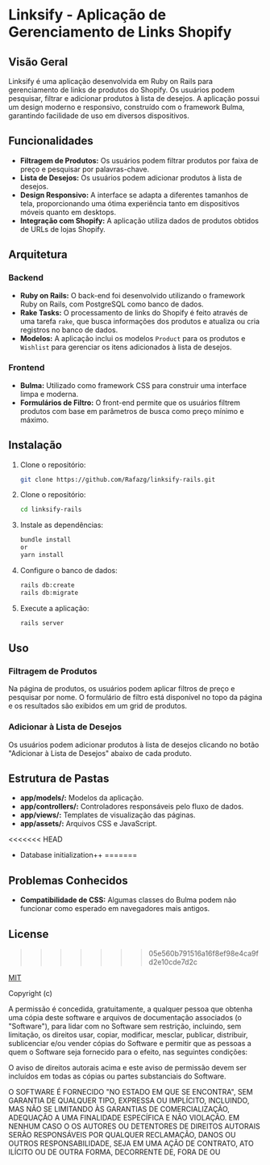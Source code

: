 # Linksify - Aplicação de Gerenciamento de Links Shopify

## Visão Geral
Linksify é uma aplicação desenvolvida em Ruby on Rails para gerenciamento de links de produtos do Shopify. Os usuários podem pesquisar, filtrar e adicionar produtos à lista de desejos. A aplicação possui um design moderno e responsivo, construído com o framework Bulma, garantindo facilidade de uso em diversos dispositivos.

## Funcionalidades
- **Filtragem de Produtos:** Os usuários podem filtrar produtos por faixa de preço e pesquisar por palavras-chave.
- **Lista de Desejos:** Os usuários podem adicionar produtos à lista de desejos.
- **Design Responsivo:** A interface se adapta a diferentes tamanhos de tela, proporcionando uma ótima experiência tanto em dispositivos móveis quanto em desktops.
- **Integração com Shopify:** A aplicação utiliza dados de produtos obtidos de URLs de lojas Shopify.

## Arquitetura
### Backend
- **Ruby on Rails:** O back-end foi desenvolvido utilizando o framework Ruby on Rails, com PostgreSQL como banco de dados.
- **Rake Tasks:** O processamento de links do Shopify é feito através de uma tarefa `rake`, que busca informações dos produtos e atualiza ou cria registros no banco de dados.
- **Modelos:** A aplicação inclui os modelos `Product` para os produtos e `Wishlist` para gerenciar os itens adicionados à lista de desejos.

### Frontend
- **Bulma:** Utilizado como framework CSS para construir uma interface limpa e moderna.
- **Formulários de Filtro:** O front-end permite que os usuários filtrem produtos com base em parâmetros de busca como preço mínimo e máximo.

## Instalação
1. Clone o repositório:
   ```bash
   git clone https://github.com/Rafazg/linksify-rails.git
2. Clone o repositório:
    ```bash
    cd linksify-rails
3. Instale as dependências:
    ```bash
    bundle install
    or
    yarn install
4. Configure o banco de dados:
    ```bash
    rails db:create
    rails db:migrate
5. Execute a aplicação:
    ```bash
    rails server

## Uso
### Filtragem de Produtos
Na página de produtos, os usuários podem aplicar filtros de preço e pesquisar por nome. O formulário de filtro está disponível no topo da página e os resultados são exibidos em um grid de produtos.

### Adicionar à Lista de Desejos
Os usuários podem adicionar produtos à lista de desejos clicando no botão "Adicionar à Lista de Desejos" abaixo de cada produto.

## Estrutura de Pastas
- **app/models/:** Modelos da aplicação.
- **app/controllers/:** Controladores responsáveis pelo fluxo de dados.
- **app/views/:** Templates de visualização das páginas.
- **app/assets/:** Arquivos CSS e JavaScript.

<<<<<<< HEAD
* Database initialization++
=======
## Problemas Conhecidos
- **Compatibilidade de CSS:** Algumas classes do Bulma podem não funcionar como esperado em navegadores mais antigos.
## License
>>>>>>> 05e560b791516a16f8ef98e4ca9fd2e10cde7d2c

[MIT](https://choosealicense.com/licenses/mit/)

Copyright (c)

 A permissão é concedida, gratuitamente, a qualquer pessoa que obtenha uma cópia
 deste software e arquivos de documentação associados (o "Software"), para lidar com
 no Software sem restrição, incluindo, sem limitação, os direitos
 usar, copiar, modificar, mesclar, publicar, distribuir, sublicenciar e/ou vender
 cópias do Software e permitir que as pessoas a quem o Software seja
 fornecido para o efeito, nas seguintes condições:

O aviso de direitos autorais acima e este aviso de permissão devem ser incluídos em
 todas as cópias ou partes substanciais do Software.

O SOFTWARE É FORNECIDO "NO ESTADO EM QUE SE ENCONTRA", SEM GARANTIA DE QUALQUER TIPO, EXPRESSA OU
 IMPLÍCITO, INCLUINDO, MAS NÃO SE LIMITANDO ÀS GARANTIAS DE COMERCIALIZAÇÃO,
 ADEQUAÇÃO A UMA FINALIDADE ESPECÍFICA E NÃO VIOLAÇÃO. EM NENHUM CASO O
 OS AUTORES OU DETENTORES DE DIREITOS AUTORAIS SERÃO RESPONSÁVEIS POR QUALQUER RECLAMAÇÃO, DANOS OU OUTROS
 RESPONSABILIDADE, SEJA EM UMA AÇÃO DE CONTRATO, ATO ILÍCITO OU DE OUTRA FORMA, DECORRENTE DE,
 FORA DE OU
